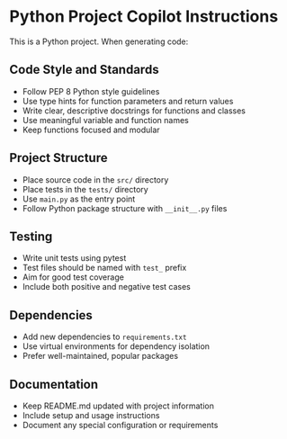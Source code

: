 <!-- Use this file to provide workspace-specific custom instructions to Copilot. For more details, visit https://code.visualstudio.com/docs/copilot/copilot-customization#_use-a-githubcopilotinstructionsmd-file -->

# Python Project Copilot Instructions

This is a Python project. When generating code:

## Code Style and Standards
- Follow PEP 8 Python style guidelines
- Use type hints for function parameters and return values
- Write clear, descriptive docstrings for functions and classes
- Use meaningful variable and function names
- Keep functions focused and modular

## Project Structure
- Place source code in the `src/` directory
- Place tests in the `tests/` directory
- Use `main.py` as the entry point
- Follow Python package structure with `__init__.py` files

## Testing
- Write unit tests using pytest
- Test files should be named with `test_` prefix
- Aim for good test coverage
- Include both positive and negative test cases

## Dependencies
- Add new dependencies to `requirements.txt`
- Use virtual environments for dependency isolation
- Prefer well-maintained, popular packages

## Documentation
- Keep README.md updated with project information
- Include setup and usage instructions
- Document any special configuration or requirements
